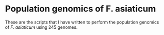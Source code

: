 # Population genomics of F. asiaticum


These are the scripts that I have written to perform the population genomics of *F. asiaticum* using 245 genomes.
